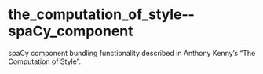 # the_computation_of_style--spaCy_component
spaCy component bundling functionality described in Anthony Kenny’s “The Computation of Style”.
